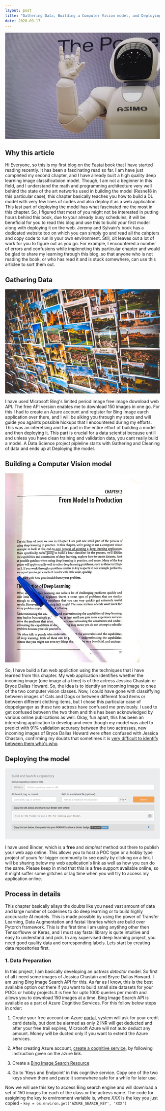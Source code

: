 ```yaml
---
layout: post
title: "Gathering Data, Building a Computer Vision model, and Deploying the model"
date: 2020-09-17
---
```

![](/images/photos-hobby-g29arbbvPjo-unsplash.jpg)

## Why this article

Hi Everyone, so this is my first blog on the [Fastai](https://www.amazon.in/Deep-Learning-Coders-fastai-PyTorch/dp/1492045527) book that I have started reading recently. It has been a fascinating read so far. I am have just completed my second chapter, and I have already built a high quality deep learning image classificatoion model. Though, I am not a beginner in this field, and I understand the math and programming architecture very well behind the state of the art networks used in  building the model (Resne18 in this particular case), this chapter basically teaches you how to build a DL model with very few lines of codes and also deploy it as a web application. This last part of deploying the model has what fascinated me the most in this chapter. So, I figured that most of you might not be interested in putting hours behind this book, due to your already busy schedules, it will be beneficial for you to read this blog and use this to build your first model along with deploying it on the web. Jeremy and Sylvain's book has a dedicated website too on which you can simply go and read all the cahpters and copy code to run in your own environment. Still, oit leaves out a lot of work for you to figure out as you go. For example, I encountered a number of errors and confusions while impleneting this particular chapter and would be glad to share my learning through this blog, so that anyone who is not reading the book, or who has read it and is stuck somewhere, can use this articlee to sort them out.

## Gathering Data

![](/images/hector-j-rivas-QNc9tTNHRyI-unsplash.jpg)

I have used Microsoft Bing's limited period image free image download web API. The free API version enables me to download 150 images in one go. For this I had to create an Azure account and register for Bing Image earch application over there, and I will be alking you through my steps and will guide you againts possible hickups that I encountered during my efforts. This was an interetsing and fun part in the entire effort of building a model and then deploying it.
This part is crucial for a data scientist because untill and unless you have clean training and validation data, you cant really build a model. A Data Science project pipleline starts with Gathering and Cleaning of data and ends up at Deploying the model.

## Building a Computer Vision model

![](/images/chap2_fastai.jpeg)

So, I have build a fun web appliction using the techniques that i have learned from this chapter. My web application identifies whether the incoming image (one image at a time) is of the actress Jessica Chastain or Bryce Dallas Howard. So, the idea is to identify an incoming image to onee of the two computer vision classes. Now, I could have gone with classiffying between images of Cats and Dogs or between different food items or between different clothing items, but I chose this particular case of doppelganger as these two actress have confused me previously. I used to get confused betwenn the two them and this has been acknowledged by various online publications as well. Okay, fun apart, this has been an interesting application to develop and even though my model was abel to predict with 91% validation accuracy between the two actresses, new incoming images of Bryce Dallas Howard were often confused with Jessica Chastain, confirming my doubts that sometimes it is [very difficult to identify between them who's who](https://www.today.com/video/can-you-tell-jessica-chastain-and-bryce-dallas-howard-apart-461250627836).

## Deploying the model
![](/images/mybinder.png)

I have used Binder, which is a **free** and _simplest_ method out there to publish your web app online. This allows you to host a POC type or a hobby type project of yours for bigger community to see easily by clicking on a link. I will be sharing below my web application's link as well as how you can do the same. Please keep in mind that this is a free support available online, so it might suffer some glitches or lag time when you will try to access my application online.

## Process in details

This chapter basically allays the doubts like you need vast amount of data and large number of codelines to do deep learning or to build highly acccuracte AI models. This is made possible by using the power of Transfer Learning, Data Augmentation and fastai libraries which are build over Pytorch framework. This is the first time I am using anytihng other then Tensorfloww or Keras, and I must say fastai library is quite intuitive and easy to understand and pick. In any supervised deep learning project, you need good quality data and corresponding labels. Lets start by creating data repositories first.

### 1.  Data Preparation
In this project, I am basically developing an _actress detector_ model. So first of all i need some images of Jessica Chastain and Bryce Dallas Howard. I am using Bing Image Search API for this. As far as I know, this is the best available option out there if you want to build small size datasets for your POCs or hobby projects.It is free for upto 1000 queries per month and allows you to download 150 images at a time. Bing Image Search API is available as a part of Azure Cognitive Services. For this follow below steps in order:

1. Create your free account on Azure [portal](https://azure.microsoft.com/en-in/free/), system will ask for your credit card details, but dont be alarmed as only 2 INR will get deducted and after your free trail expires, Microsoft Azure will not auto deduct any amount. Money will be ducted only if you want to extend the Azure services.

2. After creating Azure account, [create a cognitive service](https://portal.azure.com/#create/Microsoft.CognitiveServicesAllInOne), by following instruction given on the azure link.

3. Create a [Bing Image Search Resource](https://portal.azure.com/#create/Microsoft.CognitiveServicesBingSearch-v7)

4. Go to 'Keys and Endpoint' in this cognitive service. Copy one of the two keys shown there and paste it somewhere safe for a while for later use.

Now we will use this key to access Bing search engine and will download a set of 150 images for each of the class or the actress name. The code for assigining the key to environment variable is, where _XXX_ is the key you just copied  -
                    `key = os.environ.get('AZURE_SEARCH_KEY', 'XXX')`
